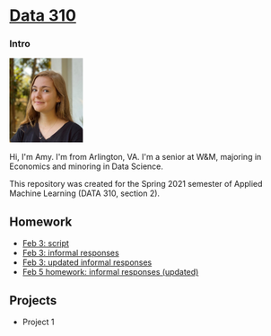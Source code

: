 # [Data 310](https://aehilla.github.io/data310_spring2021/)

### Intro
<img src="./image%20(2).jpg" width="131" height="150" />

Hi, I'm Amy. I'm from Arlington, VA. I'm a senior at W&M, majoring in Economics and minoring in Data Science. 

This repository was created for the Spring 2021 semester of Applied Machine Learning (DATA 310, section 2). 



## Homework
- [Feb 3: script](https://github.com/aehilla/data310_spring2021/blob/main/feb3_homework_script.py)
- [Feb 3: informal responses](https://aehilla.github.io/data310_spring2021/feb3_homework_responses.html)
- [Feb 3: updated informal responses](https://aehilla.github.io/data310_spring2021/feb3_responses_updated.html)
- [Feb 5 homework: informal responses (updated)](https://aehilla.github.io/data310_spring2021/feb5_homework.html)

## Projects
 - Project 1 

